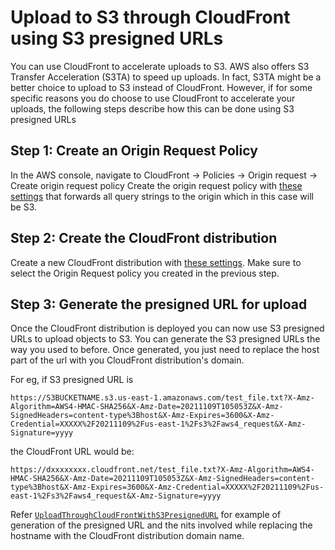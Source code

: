 # Upload to S3 through CloudFront using S3 presigned URLs

You can use CloudFront to accelerate uploads to S3. AWS also offers S3 Transfer Acceleration (S3TA) to speed up uploads. In fact, S3TA might be a better choice to upload to S3 instead of CloudFront. 
However, if for some specific reasons you do choose to use CloudFront to accelerate your uploads, the following steps describe how this can be done using S3 presigned URLs

## Step 1: Create an Origin Request Policy
In the AWS console, navigate to CloudFront -> Policies -> Origin request -> Create origin request policy
Create the origin request policy with [these settings](https://raw.githubusercontent.com/rr-on-gh/CloudFrontUpload/master/Origin_Request_Policy.png) that forwards all query strings to the origin which in this case will be S3.

## Step 2: Create the CloudFront distribution
Create a new CloudFront distribution with [these settings](https://raw.githubusercontent.com/rr-on-gh/CloudFrontUpload/master/CloudFront_Creation.png). Make sure to select the Origin Request policy you created in the previous step. 

## Step 3: Generate the presigned URL for upload
Once the CloudFront distribution is deployed you can now use S3 presigned URLs to upload objects to S3. You can generate the S3 presigned URLs the way you used to before. Once generated, you just need to replace the host part of the url with you CloudFront distribution's domain.

For eg, if S3 presigned URL is 
```
https://S3BUCKETNAME.s3.us-east-1.amazonaws.com/test_file.txt?X-Amz-Algorithm=AWS4-HMAC-SHA256&X-Amz-Date=20211109T105053Z&X-Amz-SignedHeaders=content-type%3Bhost&X-Amz-Expires=3600&X-Amz-Credential=XXXXX%2F20211109%2Fus-east-1%2Fs3%2Faws4_request&X-Amz-Signature=yyyy
```
the CloudFront URL would be:
```
https://dxxxxxxxx.cloudfront.net/test_file.txt?X-Amz-Algorithm=AWS4-HMAC-SHA256&X-Amz-Date=20211109T105053Z&X-Amz-SignedHeaders=content-type%3Bhost&X-Amz-Expires=3600&X-Amz-Credential=XXXXX%2F20211109%2Fus-east-1%2Fs3%2Faws4_request&X-Amz-Signature=yyyy
```
Refer [`UploadThroughCloudFrontWithS3PresignedURL`](https://github.com/rr-on-gh/CloudFrontUpload/blob/master/src/main/java/rr/aws/UploadThroughCloudFrontWithS3PresignedURL.java#L20) for example of generation of the presigned URL and the nits involved while replacing the hostname with the CloudFront distribution domain name. 